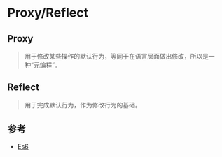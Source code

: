 # Proxy/Reflect

## Proxy

> 用于修改某些操作的默认行为，等同于在语言层面做出修改，所以是一种“元编程”。

## Reflect

> 用于完成默认行为，作为修改行为的基础。

## 参考

- [Es6](https://es6.ruanyifeng.com/#docs/reflect)